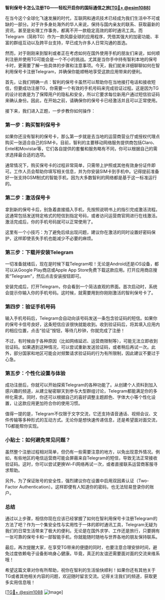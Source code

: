 **智利保号卡怎么注册TG——轻松开启你的国际通信之旅[[TG💪+ @esim1088](https://t.me/s/esim1088)]**

在当今这个全球化飞速发展的时代，互联网和通讯技术已经成为我们生活中不可或缺的一部分。对于许多身处海外的华人来说，保持与国内亲友的联系、获取最新的资讯，甚至是处理工作事务，都离不开一款稳定高效的即时通讯工具。而Telegram（简称TG）作为一款风靡全球的应用程序，凭借其强大的加密功能、丰富的群组互动以及跨平台支持，早已成为许多人日常沟通的首选。

然而，对于刚刚来到智利或者正在考虑如何在国外使用手机的朋友们来说，如何顺利注册并使用TG可能会是一个不小的挑战。尤其是当你手中持有智利本地的保号卡时，更需要了解一些具体的步骤和注意事项。今天，我们就来详细聊聊如何在智利用保号卡注册Telegram，并确保你能顺畅地享受这款应用带来的便利。

首先，让我们明确一点：智利的保号卡虽然可以帮助你在当地接打电话和接收短信，但要成功注册TG，你需要一个有效的手机号码来完成验证过程。这是因为TG的设计初衷是为了保障用户的隐私和安全，所以它要求每位新用户通过短信验证码来确认身份。因此，在开始之前，请确保你的保号卡已经激活并且可以正常使用。

接下来，我们进入正题，一步步教你如何操作：

### 第一步：购买智利保号卡

如果你还没有智利的保号卡，那么第一步就是去当地的运营商营业厅或授权代理点购买一张适合自己的SIM卡。目前，智利的主要移动网络服务提供商包括Claro、Entel和Movistar等，它们各自提供的套餐和服务略有不同，你可以根据自己的需求选择最合适的选项。

通常情况下，购买保号卡的过程非常简单，只需带上护照或其他有效身份证件即可。工作人员会帮助你填写相关信息，并为你安装SIM卡到手机中。记得提前准备好一张支持GSM制式的智能手机，因为大多数智利的网络都是基于这一标准运行的。

### 第二步：激活保号卡

拿到新的保号卡后，别急着直接插入手机，先按照说明书上的指引完成激活流程。这通常包括发送特定格式的短信到指定号码，或者访问运营商官网进行在线激活。激活完成后，你的手机号码就可以正常使用了。

这里有一个小技巧：为了避免后续出现问题，建议你在激活的同时设置好密码保护，这样即使丢失手机也能减少不必要的麻烦。

### 第三步：下载并安装Telegram

一切准备就绪后，现在是时候下载Telegram啦！无论是Android还是iOS设备，都可以从Google Play商店或Apple App Store免费下载这款应用。打开应用商店搜索“Telegram”，然后点击安装按钮即可。

安装完成后，打开Telegram，你会看到一个简洁直观的界面。首次启动时，系统会提示你输入你的手机号码。这时候，就需要用到你刚刚激活的智利保号卡了。

### 第四步：验证手机号码

输入手机号码后，Telegram会自动向该号码发送一条包含验证码的短信。如果你的保号卡信号良好，这条短信应该很快就能收到。收到验证码后，将其填入应用内的相应位置，点击“验证”按钮，等待几秒钟，你就完成了注册！

不过，有时候由于各种原因（比如网络延迟、运营商限制等），可能无法立即收到验证码。如果遇到这种情况，可以尝试重新发送验证码，或者稍后再试一次。此外，部分国家和地区可能会对频繁请求验证码的行为有所限制，因此建议不要过于心急。

### 第五步：个性化设置与体验

成功注册后，你就可以开始探索Telegram的各种功能了。从创建个人资料到加入感兴趣的频道，从建立秘密聊天到参与大型群组讨论，Telegram都能满足你的多样化需求。同时，你还可以根据自己的喜好调整主题颜色、字体大小等个性化设置，让这款应用更加符合你的使用习惯。

值得一提的是，Telegram不仅限于文字交流，它还支持语音通话、视频会议、文件传输等多种形式的互动方式。无论你是想快速传递信息，还是希望面对面交流，TG都能帮你实现。

### 小贴士：如何避免常见问题？

虽然整个注册过程相对简单，但仍有一些需要注意的地方，以免出现意外情况。例如，有些地区的电信运营商可能会屏蔽来自Telegram的短信，导致无法正常接收验证码。这时，你可以尝试更换Wi-Fi网络再试一次，或者直接联系运营商客服寻求帮助。

另外，为了保证账号的安全性，强烈建议你在设置中启用双因素认证（Two-Factor Authentication）。这样即便有人知道你的密码，也无法轻易登录你的账户。

### 总结

通过以上步骤，相信你现在应该已经掌握了如何在智利用保号卡注册Telegram的方法了吧？作为一个集安全性与实用性于一体的即时通讯工具，Telegram无疑为我们的日常生活带来了极大的便利。无论是在国外求学、工作还是旅行，只要拥有一张可靠的保号卡和一部智能手机，你就能随时随地与世界各地的朋友保持联系。

最后，再次提醒大家，在享受TG带来的便捷的同时，也要注意合理安排时间，避免过度依赖电子设备影响身心健康。毕竟，真正的友谊还需要面对面的交流来维系哦！

希望这篇文章对你有所帮助，祝你在智利的生活愉快顺利！如果你还有其他关于TG或者其他相关内容的问题，欢迎随时留言交流。记得关注我们的频道，获取更多实用信息哦！

[[TG💪+ @esim1088](https://t.me/s/esim1088) ![Image](https://i.postimg.cc/4NQfJmqS/Snipaste-2025-05-13-00-14-12.png)]